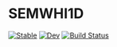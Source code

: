 # SEMWHI1D

[![Stable](https://img.shields.io/badge/docs-stable-blue.svg)](https://EBmn.github.io/SEMWHI1D.jl/stable/)
[![Dev](https://img.shields.io/badge/docs-dev-blue.svg)](https://EBmn.github.io/SEMWHI1D.jl/dev/)
[![Build Status](https://github.com/EBmn/SEMWHI1D.jl/actions/workflows/CI.yml/badge.svg?branch=main)](https://github.com/EBmn/SEMWHI1D.jl/actions/workflows/CI.yml?query=branch%3Amain)
